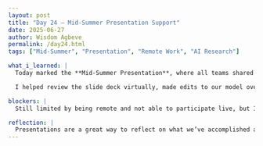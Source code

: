 ```yaml
---
layout: post
title: "Day 24 – Mid-Summer Presentation Support"
date: 2025-06-27
author: Wisdom Agbeve
permalink: /day24.html
tags: ["Mid-Summer", "Presentation", "Remote Work", "AI Research"]

what_i_learned: |
  Today marked the **Mid-Summer Presentation**, where all teams shared updates on their research progress so far. Although I was still away and couldn’t attend in person, I remained in close contact with my teammates throughout the day to support them as they finalized the slides and practiced their speaking points.

  I helped review the slide deck virtually, made edits to our model overview section, and ensured that key project components—such as our research question, data sources, methodology, and progress—were clearly communicated. I also provided some talking points and feedback to help my team stay on track during the live presentation.

blockers: |
  Still limited by being remote and not able to participate live, but I was happy to contribute behind the scenes and make sure the team felt prepared.

reflection: |
  Presentations are a great way to reflect on what we’ve accomplished and where we’re headed. Even from afar, I felt proud of the progress we’ve made and grateful to be part of a team that communicates well and supports each other. I’m excited to be back soon and help push the project into its next phase.
---
```

